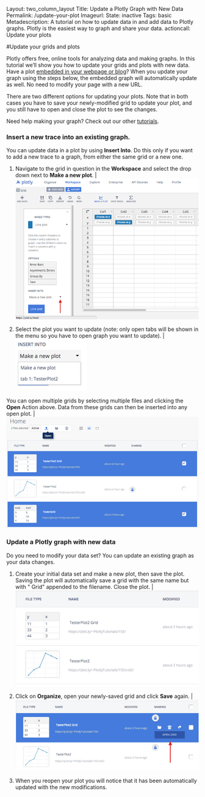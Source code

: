 Layout: two_column_layout
Title: Update a Plotly Graph with New Data
Permalink: /update-your-plot
Imageurl: 
State: inactive
Tags: basic
Metadescription: A tutorial on how to update data in and add data to Plotly graphs. Plotly is the easiest way to graph and share your data. 
actioncall: Update your plots

#Update your grids and plots

Plotly offers free, online tools for analyzing data and making graphs. In this tutorial we’ll show you how to update your grids and plots with new data. Have a plot [embedded in your webpage or blog](http://help.plot.ly/embed-graphs-in-websites)? When you update your graph using the steps below, the embedded graph will automatically update as well. No need to modify your page with a new URL.

There are two different options for updating your plots. Note that in both cases you have to save your newly-modified grid to update your plot, and you still have to open and close the plot to see the changes.

Need help making your graph? Check out our other [tutorials](http://help.plot.ly/tutorials/).

### Insert a new trace into an existing graph.

You can update data in a plot by using **Insert Into**. Do this only if you want to add a new trace to a graph, from either the same grid or a new one.

1) Navigate to the grid in question in the **Workspace** and select the drop down next to **Make a new plot**.  | ![Workspace](/static/images/update-your-plot/workspace.png)

2) Select the plot you want to update (note: only open tabs will be shown in the menu so you have to open graph you want to update).  | ![Insert data into plot](/static/images/update-your-plot/insert-into.png)

You can open multiple grids by selecting multiple files and clicking the **Open** Action above. Data from these grids can then be inserted into any open plot. | ![Open multiple grids](/static/images/update-your-plot/open-multiple-grids.png)

### Update a Plotly graph with new data

Do you need to modify your data set? You can update an existing graph as your data changes. 

1) Create your initial data set and make a new plot, then save the plot. Saving the plot will automatically save a grid with the same name but with " Grid" appended to the filename. Close the plot. | ![New grid](/static/images/update-your-plot/new-grid.png)

2) Click on **Organize**, open your newly-saved grid and click **Save** again. | ![New grid](/static/images/update-your-plot/open-grid.png)

3) When you reopen your plot you will notice that it has been
automatically updated with the new modifications.
